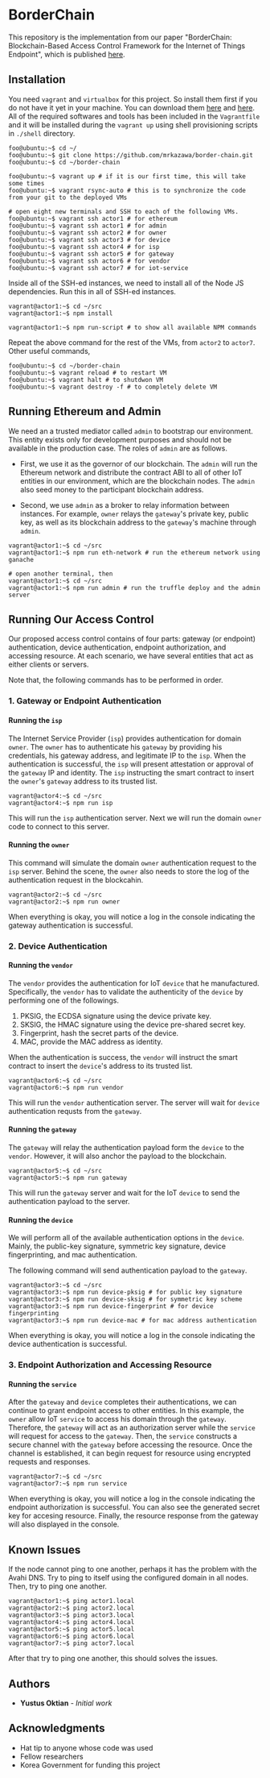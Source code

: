 # BorderChain #

This repository is the implementation from our paper "BorderChain: Blockchain-Based Access Control Framework for the Internet of Things Endpoint", which is published [here]().

## Installation ##

You need `vagrant` and `virtualbox` for this project.
So install them first if you do not have it yet in your machine.
You can download them [here](https://www.vagrantup.com/downloads.html) and [here](https://www.virtualbox.org/wiki/Downloads).
All of the required softwares and tools has been included in the `Vagrantfile` and it will be installed during the `vagrant up` using shell provisioning scripts in `./shell` directory.

```console
foo@ubuntu:~$ cd ~/
foo@ubuntu:~$ git clone https://github.com/mrkazawa/border-chain.git
foo@ubuntu:~$ cd ~/border-chain

foo@ubuntu:~$ vagrant up # if it is our first time, this will take some times
foo@ubuntu:~$ vagrant rsync-auto # this is to synchronize the code from your git to the deployed VMs

# open eight new terminals and SSH to each of the following VMs.
foo@ubuntu:~$ vagrant ssh actor1 # for ethereum
foo@ubuntu:~$ vagrant ssh actor1 # for admin
foo@ubuntu:~$ vagrant ssh actor2 # for owner
foo@ubuntu:~$ vagrant ssh actor3 # for device
foo@ubuntu:~$ vagrant ssh actor4 # for isp
foo@ubuntu:~$ vagrant ssh actor5 # for gateway
foo@ubuntu:~$ vagrant ssh actor6 # for vendor
foo@ubuntu:~$ vagrant ssh actor7 # for iot-service
```

Inside all of the SSH-ed instances, we need to install all of the Node JS dependencies.
Run this in all of SSH-ed instances.

```console
vagrant@actor1:~$ cd ~/src
vagrant@actor1:~$ npm install

vagrant@actor1:~$ npm run-script # to show all available NPM commands
```

Repeat the above command for the rest of the VMs, from `actor2` to `actor7`.
Other useful commands,

```console
foo@ubuntu:~$ cd ~/border-chain
foo@ubuntu:~$ vagrant reload # to restart VM
foo@ubuntu:~$ vagrant halt # to shutdwon VM
foo@ubuntu:~$ vagrant destroy -f # to completely delete VM
```

## Running Ethereum and Admin ##

We need an a trusted mediator called `admin` to bootstrap our environment.
This entity exists only for development purposes and should not be available in the production case.
The roles of `admin` are as follows.

- First, we use it as the governor of our blockchain.
The `admin` will run the Ethereum network and distribute the contract ABI to all of other IoT entities in our environment, which are the blockchain nodes.
The `admin` also seed money to the participant blockchain address.

- Second, we use `admin` as a broker to relay information between instances.
For example, `owner` relays the `gateway`'s private key, public key, as well as its blockchain address to the `gateway`'s machine through `admin`.

```console
vagrant@actor1:~$ cd ~/src
vagrant@actor1:~$ npm run eth-network # run the ethereum network using ganache

# open another terminal, then
vagrant@actor1:~$ cd ~/src
vagrant@actor1:~$ npm run admin # run the truffle deploy and the admin server
```

## Running Our Access Control ##

Our proposed access control contains of four parts: gateway (or endpoint) authentication, device authentication, endpoint authorization, and accessing resource.
At each scenario, we have several entities that act as either clients or servers.

Note that, the following commands has to be performed in order.

### 1. Gateway or Endpoint Authentication ###

#### Running the `isp` ####

The Internet Service Provider (`isp`) provides authentication for domain `owner`.
The `owner` has to authenticate his `gateway` by providing his credentials, his gateway address, and legitimate IP to the `isp`.
When the authentication is successful, the `isp` will present attestation or approval of the `gateway` IP and identity.
The `isp` instructing the smart contract to insert the `owner`'s `gateway` address to its trusted list.

```console
vagrant@actor4:~$ cd ~/src
vagrant@actor4:~$ npm run isp
```

This will run the `isp` authentication server.
Next we will run the domain `owner` code to connect to this server.

#### Running the `owner` ####

This command will simulate the domain `owner` authentication request to the `isp` server.
Behind the scene, the `owner` also needs to store the log of the authentication request in the blockcahin.

```console
vagrant@actor2:~$ cd ~/src
vagrant@actor2:~$ npm run owner
```

When everything is okay, you will notice a log in the console indicating the gateway authentication is successful.

### 2. Device Authentication ###

#### Running the `vendor` ####

The `vendor` provides the authentication for IoT `device` that he manufactured.
Specifically, the `vendor` has to validate the authenticity of the `device` by performing one of the followings.

1. PKSIG, the ECDSA signature using the device private key.
2. SKSIG, the HMAC signature using the device pre-shared secret key.
3. Fingerprint, hash the secret parts of the device.
4. MAC, provide the MAC address as identity.

When the authentication is success, the `vendor` will instruct the smart contract to insert the `device`'s address to its trusted list.

```console
vagrant@actor6:~$ cd ~/src
vagrant@actor6:~$ npm run vendor
```

This will run the `vendor` authentication server.
The server will wait for `device` authentication requsts from the `gateway`.

#### Running the `gateway` ####

The `gateway` will relay the authentication payload form the `device` to the `vendor`.
However, it will also anchor the payload to the blockchain.

```console
vagrant@actor5:~$ cd ~/src
vagrant@actor5:~$ npm run gateway
```

This will run the `gateway` server and wait for the IoT `device` to send the authentication payload to the server.

#### Running the `device` ####

We will perform all of the available authentication options in the `device`.
Mainly, the public-key signature, symmetric key signature, device fingerprinting, and mac authentication.

The following command will send authentication payload to the `gateway`.

```console
vagrant@actor3:~$ cd ~/src
vagrant@actor3:~$ npm run device-pksig # for public key signature
vagrant@actor3:~$ npm run device-sksig # for symmetric key scheme
vagrant@actor3:~$ npm run device-fingerprint # for device fingerprinting
vagrant@actor3:~$ npm run device-mac # for mac address authentication
```

When everything is okay, you will notice a log in the console indicating the device authentication is successful.

### 3. Endpoint Authorization and Accessing Resource ###

#### Running the `service` ####

After the `gateway` and `device` completes their authentications, we can continue to grant endpoint access to other entities.
In this example, the `owner` allow IoT `service` to access his domain through the `gateway`.
Therefore, the `gateway` will act as an authorization server while the `service` will request for access to the `gateway`.
Then, the `service` constructs a secure channel with the `gateway` before accessing the resource.
Once the channel is established, it can begin request for resource using encrypted requests and responses.

```console
vagrant@actor7:~$ cd ~/src
vagrant@actor7:~$ npm run service
```

When everything is okay, you will notice a log in the console indicating the endpoint authorization is successful.
You can also see the generated secret key for accesing resource.
Finally, the resource response from the gateway will also displayed in the console.

## Known Issues ##

If the node cannot ping to one another, perhaps it has the problem with the Avahi DNS.
Try to ping to itself using the configured domain in all nodes.
Then, try to ping one another.

```console
vagrant@actor1:~$ ping actor1.local
vagrant@actor2:~$ ping actor2.local
vagrant@actor3:~$ ping actor3.local
vagrant@actor4:~$ ping actor4.local
vagrant@actor5:~$ ping actor5.local
vagrant@actor6:~$ ping actor6.local
vagrant@actor7:~$ ping actor7.local
```

After that try to ping one another, this should solves the issues.

## Authors ##

- **Yustus Oktian** - *Initial work*

## Acknowledgments ##

- Hat tip to anyone whose code was used
- Fellow researchers
- Korea Government for funding this project
